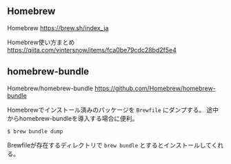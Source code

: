 ## Homebrew

Homebrew
https://brew.sh/index_ja

Homebrew使い方まとめ
https://qiita.com/vintersnow/items/fca0be79cdc28bd2f5e4


## homebrew-bundle

Homebrew/homebrew-bundle
https://github.com/Homebrew/homebrew-bundle

Homebrewでインストール済みのパッケージを `Brewfile` にダンプする。
途中からhomebrew-bundleを導入する場合に便利。

```
$ brew bundle dump
```

Brewfileが存在するディレクトリで `brew bundle` とするとインストールしてくれる。